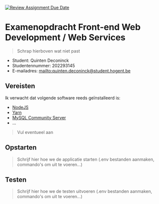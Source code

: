 [![Review Assignment Due Date](https://classroom.github.com/assets/deadline-readme-button-24ddc0f5d75046c5622901739e7c5dd533143b0c8e959d652212380cedb1ea36.svg)](https://classroom.github.com/a/snPWRHYg)

# Examenopdracht Front-end Web Development / Web Services

> Schrap hierboven wat niet past

- Student: Quinten Deconinck
- Studentennummer: 202293145
- E-mailadres: <mailto:quinten.deconinck@student.hogent.be>

## Vereisten

Ik verwacht dat volgende software reeds geïnstalleerd is:

- [NodeJS](https://nodejs.org)
- [Yarn](https://yarnpkg.com)
- [MySQL Community Server](https://dev.mysql.com/downloads/mysql/)
- ...

> Vul eventueel aan

## Opstarten

> Schrijf hier hoe we de applicatie starten (.env bestanden aanmaken, commando's om uit te voeren...)

## Testen

> Schrijf hier hoe we de testen uitvoeren (.env bestanden aanmaken, commando's om uit te voeren...)
